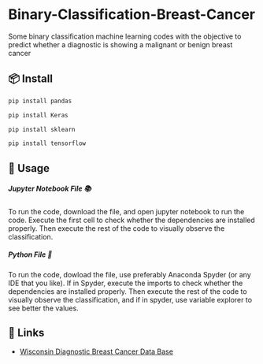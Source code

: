 # Binary-Classification-Breast-Cancer

Some binary classification machine learning codes with the objective to predict whether a diagnostic is showing a malignant or benign breast cancer

## 📦 Install

```bash
pip install pandas
```
```bash
pip install Keras
```
```bash
pip install sklearn
```
```bash
pip install tensorflow
```

## 🔨 Usage

##### Jupyter Notebook File 📚

To run the code, download the file, and open jupyter notebook to run the code. 
Execute the first cell to check whether the dependencies are installed properly. 
Then execute the rest of the code to visually observe the classification.

##### Python File 🐍 

To run the code, dowload the file, use preferably Anaconda Spyder (or any IDE that you like).
If in Spyder, execute the imports to check whether the dependencies are installed properly.
Then execute the rest of the code to visually observe the classification, and if in spyder, use variable explorer to see better the values.


## 🔗 Links

- [Wisconsin Diagnostic Breast Cancer Data Base](https://archive.ics.uci.edu/ml/datasets/Breast+Cancer+Wisconsin+(Diagnostic))

